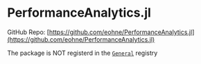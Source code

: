 # PerformanceAnalytics.jl
GitHub Repo: [https://github.com/eohne/PerformanceAnalytics.jl](https://github.com/eohne/PerformanceAnalytics.jl)



The package is NOT registerd in the [`General`](https://github.com/JuliaRegistries/General) registry
